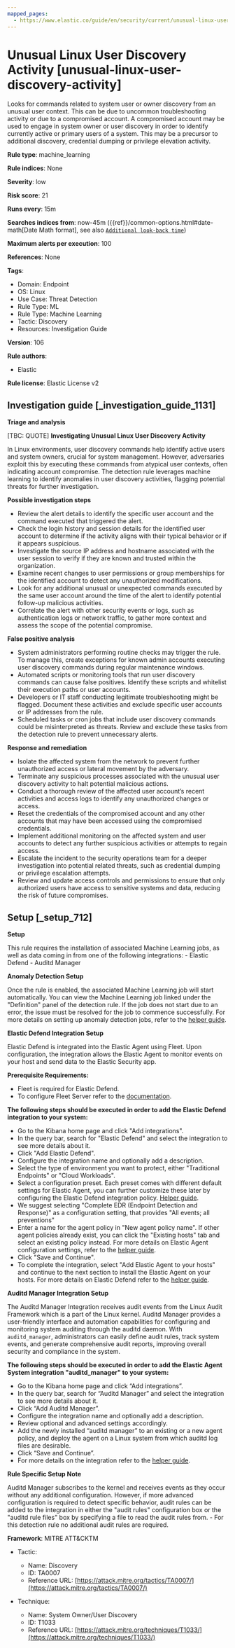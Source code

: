 ```yaml
---
mapped_pages:
  - https://www.elastic.co/guide/en/security/current/unusual-linux-user-discovery-activity.html
---
```


# Unusual Linux User Discovery Activity [unusual-linux-user-discovery-activity]

Looks for commands related to system user or owner discovery from an unusual user context. This can be due to uncommon troubleshooting activity or due to a compromised account. A compromised account may be used to engage in system owner or user discovery in order to identify currently active or primary users of a system. This may be a precursor to additional discovery, credential dumping or privilege elevation activity.

**Rule type**: machine_learning

**Rule indices**: None

**Severity**: low

**Risk score**: 21

**Runs every**: 15m

**Searches indices from**: now-45m ({{ref}}/common-options.html#date-math[Date Math format], see also [`Additional look-back time`](docs-content://solutions/security/detect-and-alert/create-detection-rule.md#rule-schedule))

**Maximum alerts per execution**: 100

**References**: None

**Tags**:

* Domain: Endpoint
* OS: Linux
* Use Case: Threat Detection
* Rule Type: ML
* Rule Type: Machine Learning
* Tactic: Discovery
* Resources: Investigation Guide

**Version**: 106

**Rule authors**:

* Elastic

**Rule license**: Elastic License v2

## Investigation guide [_investigation_guide_1131]

**Triage and analysis**

[TBC: QUOTE]
**Investigating Unusual Linux User Discovery Activity**

In Linux environments, user discovery commands help identify active users and system owners, crucial for system management. However, adversaries exploit this by executing these commands from atypical user contexts, often indicating account compromise. The detection rule leverages machine learning to identify anomalies in user discovery activities, flagging potential threats for further investigation.

**Possible investigation steps**

* Review the alert details to identify the specific user account and the command executed that triggered the alert.
* Check the login history and session details for the identified user account to determine if the activity aligns with their typical behavior or if it appears suspicious.
* Investigate the source IP address and hostname associated with the user session to verify if they are known and trusted within the organization.
* Examine recent changes to user permissions or group memberships for the identified account to detect any unauthorized modifications.
* Look for any additional unusual or unexpected commands executed by the same user account around the time of the alert to identify potential follow-up malicious activities.
* Correlate the alert with other security events or logs, such as authentication logs or network traffic, to gather more context and assess the scope of the potential compromise.

**False positive analysis**

* System administrators performing routine checks may trigger the rule. To manage this, create exceptions for known admin accounts executing user discovery commands during regular maintenance windows.
* Automated scripts or monitoring tools that run user discovery commands can cause false positives. Identify these scripts and whitelist their execution paths or user accounts.
* Developers or IT staff conducting legitimate troubleshooting might be flagged. Document these activities and exclude specific user accounts or IP addresses from the rule.
* Scheduled tasks or cron jobs that include user discovery commands could be misinterpreted as threats. Review and exclude these tasks from the detection rule to prevent unnecessary alerts.

**Response and remediation**

* Isolate the affected system from the network to prevent further unauthorized access or lateral movement by the adversary.
* Terminate any suspicious processes associated with the unusual user discovery activity to halt potential malicious actions.
* Conduct a thorough review of the affected user account’s recent activities and access logs to identify any unauthorized changes or access.
* Reset the credentials of the compromised account and any other accounts that may have been accessed using the compromised credentials.
* Implement additional monitoring on the affected system and user accounts to detect any further suspicious activities or attempts to regain access.
* Escalate the incident to the security operations team for a deeper investigation into potential related threats, such as credential dumping or privilege escalation attempts.
* Review and update access controls and permissions to ensure that only authorized users have access to sensitive systems and data, reducing the risk of future compromises.


## Setup [_setup_712]

**Setup**

This rule requires the installation of associated Machine Learning jobs, as well as data coming in from one of the following integrations: - Elastic Defend - Auditd Manager

**Anomaly Detection Setup**

Once the rule is enabled, the associated Machine Learning job will start automatically. You can view the Machine Learning job linked under the "Definition" panel of the detection rule. If the job does not start due to an error, the issue must be resolved for the job to commence successfully. For more details on setting up anomaly detection jobs, refer to the [helper guide](docs-content://explore-analyze/machine-learning/anomaly-detection.md).

**Elastic Defend Integration Setup**

Elastic Defend is integrated into the Elastic Agent using Fleet. Upon configuration, the integration allows the Elastic Agent to monitor events on your host and send data to the Elastic Security app.

**Prerequisite Requirements:**

* Fleet is required for Elastic Defend.
* To configure Fleet Server refer to the [documentation](docs-content://reference/ingestion-tools/fleet/fleet-server.md).

**The following steps should be executed in order to add the Elastic Defend integration to your system:**

* Go to the Kibana home page and click "Add integrations".
* In the query bar, search for "Elastic Defend" and select the integration to see more details about it.
* Click "Add Elastic Defend".
* Configure the integration name and optionally add a description.
* Select the type of environment you want to protect, either "Traditional Endpoints" or "Cloud Workloads".
* Select a configuration preset. Each preset comes with different default settings for Elastic Agent, you can further customize these later by configuring the Elastic Defend integration policy. [Helper guide](docs-content://solutions/security/configure-elastic-defend/configure-an-integration-policy-for-elastic-defend.md).
* We suggest selecting "Complete EDR (Endpoint Detection and Response)" as a configuration setting, that provides "All events; all preventions"
* Enter a name for the agent policy in "New agent policy name". If other agent policies already exist, you can click the "Existing hosts" tab and select an existing policy instead. For more details on Elastic Agent configuration settings, refer to the [helper guide](docs-content://reference/ingestion-tools/fleet/agent-policy.md).
* Click "Save and Continue".
* To complete the integration, select "Add Elastic Agent to your hosts" and continue to the next section to install the Elastic Agent on your hosts. For more details on Elastic Defend refer to the [helper guide](docs-content://solutions/security/configure-elastic-defend/install-elastic-defend.md).

**Auditd Manager Integration Setup**

The Auditd Manager Integration receives audit events from the Linux Audit Framework which is a part of the Linux kernel. Auditd Manager provides a user-friendly interface and automation capabilities for configuring and monitoring system auditing through the auditd daemon. With `auditd_manager`, administrators can easily define audit rules, track system events, and generate comprehensive audit reports, improving overall security and compliance in the system.

**The following steps should be executed in order to add the Elastic Agent System integration "auditd_manager" to your system:**

* Go to the Kibana home page and click “Add integrations”.
* In the query bar, search for “Auditd Manager” and select the integration to see more details about it.
* Click “Add Auditd Manager”.
* Configure the integration name and optionally add a description.
* Review optional and advanced settings accordingly.
* Add the newly installed “auditd manager” to an existing or a new agent policy, and deploy the agent on a Linux system from which auditd log files are desirable.
* Click “Save and Continue”.
* For more details on the integration refer to the [helper guide](https://docs.elastic.co/integrations/auditd_manager).

**Rule Specific Setup Note**

Auditd Manager subscribes to the kernel and receives events as they occur without any additional configuration. However, if more advanced configuration is required to detect specific behavior, audit rules can be added to the integration in either the "audit rules" configuration box or the "auditd rule files" box by specifying a file to read the audit rules from. - For this detection rule no additional audit rules are required.

**Framework**: MITRE ATT&CKTM

* Tactic:

    * Name: Discovery
    * ID: TA0007
    * Reference URL: [https://attack.mitre.org/tactics/TA0007/](https://attack.mitre.org/tactics/TA0007/)

* Technique:

    * Name: System Owner/User Discovery
    * ID: T1033
    * Reference URL: [https://attack.mitre.org/techniques/T1033/](https://attack.mitre.org/techniques/T1033/)



